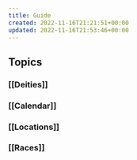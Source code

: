 ```yaml
---
title: Guide
created: 2022-11-16T21:21:51+00:00
updated: 2022-11-16T21:53:46+00:00
---
```


## Topics

### [[Deities]]
### [[Calendar]]
### [[Locations]]
### [[Races]]

